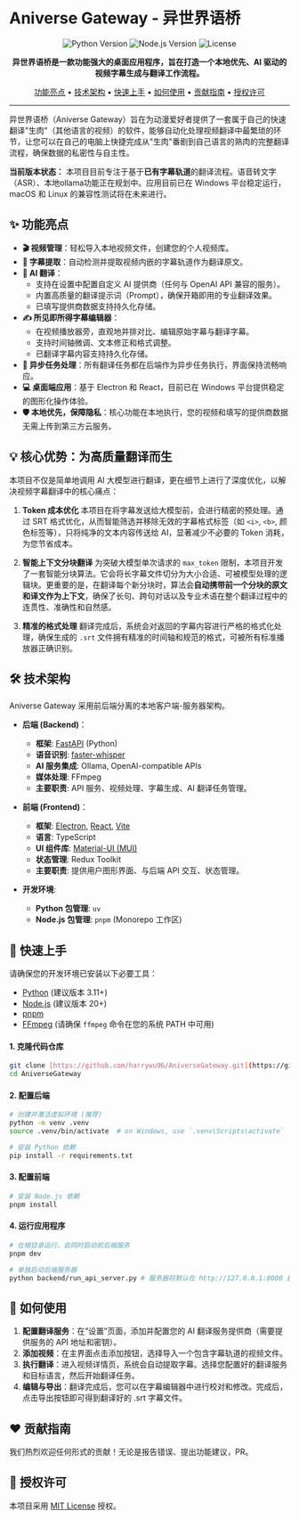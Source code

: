 # Aniverse Gateway - 异世界语桥

<p align="center">
  <img src="https://img.shields.io/badge/Python-3.11+-blue.svg" alt="Python Version">
  <img src="https://img.shields.io/badge/Node.js-20+-green.svg" alt="Node.js Version">
  <img src="https://img.shields.io/badge/License-MIT-yellow.svg" alt="License">
  <!-- <img src="https://img.shields.io/github/actions/workflow/status/harrywu96/AniverseGateway/main.yml?branch=main" alt="Build Status"> -->
  <!-- <img src="https://img.shields.io/github/stars/harrywu96/AniverseGateway" alt="GitHub stars">
  <img src="https://img.shields.io/github/forks/harrywu96/AniverseGateway" alt="GitHub forks"> -->
</p>

<p align="center">
  <strong>异世界语桥是一款功能强大的桌面应用程序，旨在打造一个本地优先、AI 驱动的视频字幕生成与翻译工作流程。</strong>
</p>

<p align="center">
  <a href="#-功能亮点">功能亮点</a> •
  <a href="#-技术架构">技术架构</a> •
  <a href="#-快速上手">快速上手</a> •
  <a href="#-如何使用">如何使用</a> •
  <a href="#-贡献指南">贡献指南</a> •
  <a href="#-授权许可">授权许可</a>
</p>

---

<!-- <p align="center">
  <img src="YOUR_SCREENSHOT_OR_GIF_HERE" alt="Aniverse Gateway 应用程序截图" width="80%">
</p> -->

异世界语桥（Aniverse Gateway）旨在为动漫爱好者提供了一套属于自己的快速翻译"生肉"（其他语言的视频）的软件，能够自动化处理视频翻译中最繁琐的环节，让您可以在自己的电脑上快捷完成从"生肉"番剧到自己语言的熟肉的完整翻译流程，确保数据的私密性与自主性。

**当前版本状态：** 本项目目前专注于基于**已有字幕轨道**的翻译流程。语音转文字（ASR）、本地ollama功能正在规划中。应用目前已在 Windows 平台稳定运行，macOS 和 Linux 的兼容性测试将在未来进行。

## ✨ 功能亮点

* **🎬 视频管理**：轻松导入本地视频文件，创建您的个人视频库。
* **📜 字幕提取**：自动检测并提取视频内嵌的字幕轨道作为翻译原文。
* **🧠 AI 翻译**：
    * 支持在设置中配置自定义 AI 提供商（任何与 OpenAI API 兼容的服务）。
    * 内置高质量的翻译提示词（Prompt），确保开箱即用的专业翻译效果。
    * 已填写提供商数据支持持久化存储。
* **✍️ 所见即所得字幕编辑器**：
    * 在视频播放器旁，直观地并排对比、编辑原始字幕与翻译字幕。
    * 支持时间轴微调、文本修正和格式调整。
    * 已翻译字幕内容支持持久化存储。
* **🚀 异步任务处理**：所有翻译任务都在后端作为异步任务执行，界面保持流畅响应。
* **💻 桌面端应用**：基于 Electron 和 React，目前已在 Windows 平台提供稳定的图形化操作体验。
* **🛡️ 本地优先，保障隐私**：核心功能在本地执行，您的视频和填写的提供商数据无需上传到第三方云服务。

## 💡 核心优势：为高质量翻译而生

本项目不仅是简单地调用 AI 大模型进行翻译，更在细节上进行了深度优化，以解决视频字幕翻译中的核心痛点：

1.  **Token 成本优化**
    本项目在将字幕发送给大模型前，会进行精密的预处理。通过 SRT 格式优化，从而智能筛选并移除无效的字幕格式标签（如 `<i>`, `<b>`, 颜色标签等），只将纯净的文本内容传送给 AI，显著减少不必要的 Token 消耗，为您节省成本。

2.  **智能上下文分块翻译**
    为突破大模型单次请求的 `max_token` 限制，本项目开发了一套智能分块算法。它会将长字幕文件切分为大小合适、可被模型处理的逻辑块。更重要的是，在翻译每个新分块时，算法会**自动携带前一个分块的原文和译文作为上下文**，确保了长句、跨句对话以及专业术语在整个翻译过程中的连贯性、准确性和自然感。

3.  **精准的格式处理**
    翻译完成后，系统会对返回的字幕内容进行严格的格式化处理，确保生成的 `.srt` 文件拥有精准的时间轴和规范的格式，可被所有标准播放器正确识别。

## 🛠️ 技术架构

Aniverse Gateway 采用前后端分离的本地客户端-服务器架构。

* **后端 (Backend)**：
    * **框架**: [FastAPI](https://fastapi.tiangolo.com/) (Python)
    * **语音识别**: [faster-whisper](https://github.com/SYSTRAN/faster-whisper)
    * **AI 服务集成**: Ollama, OpenAI-compatible APIs
    * **媒体处理**: FFmpeg
    * **主要职责**: API 服务、视频处理、字幕生成、AI 翻译任务管理。

* **前端 (Frontend)**：
    * **框架**: [Electron](https://www.electronjs.org/), [React](https://reactjs.org/), [Vite](https://vitejs.dev/)
    * **语言**: TypeScript
    * **UI 组件库**: [Material-UI (MUI)](https://mui.com/)
    * **状态管理**: Redux Toolkit
    * **主要职责**: 提供用户图形界面、与后端 API 交互、状态管理。

* **开发环境**:
    * **Python 包管理**: `uv`
    * **Node.js 包管理**: `pnpm` (Monorepo 工作区)

## 🚀 快速上手

请确保您的开发环境已安装以下必要工具：

* [Python](https://www.python.org/) (建议版本 3.11+)
* [Node.js](https://nodejs.org/) (建议版本 20+)
* [pnpm](https://pnpm.io/)
* [FFmpeg](https://ffmpeg.org/download.html) (请确保 `ffmpeg` 命令在您的系统 PATH 中可用)

#### 1. 克隆代码仓库

```bash
git clone [https://github.com/harrywu96/AniverseGateway.git](https://github.com/harrywu96/AniverseGateway.git)
cd AniverseGateway
```
#### 2. 配置后端

```bash
# 创建并激活虚拟环境 (推荐)
python -m venv .venv
source .venv/bin/activate  # on Windows, use `.venv\Scripts\activate`

# 安装 Python 依赖
pip install -r requirements.txt
```
#### 3. 配置前端

```bash
# 安装 Node.js 依赖
pnpm install
```
#### 4. 运行应用程序

```bash
# 在根目录运行，会同时启动前后端服务
pnpm dev

# 单独启动后端服务器
python backend/run_api_server.py # 服务器将默认在 http://127.0.0.1:8000 启动。


```

## 📖 如何使用

1. **配置翻译服务**：在“设置”页面，添加并配置您的 AI 翻译服务提供商（需要提供服务的 API 地址和密钥）。
2. **添加视频**：在主界面点击添加按钮，选择导入一个包含字幕轨道的视频文件。
3. **执行翻译**：进入视频详情页，系统会自动提取字幕。选择您配置好的翻译服务和目标语言，然后开始翻译任务。
4. **编辑与导出**：翻译完成后，您可以在字幕编辑器中进行校对和修改。完成后，点击导出按钮即可得到翻译好的 .srt 字幕文件。

## ❤️ 贡献指南

我们热烈欢迎任何形式的贡献！无论是报告错误、提出功能建议，PR。
<!-- 请参考我们的 [CONTRIBUTING.md](https://www.google.com/search?q=CONTRIBUTING.md) 文件来了解详细的贡献流程。 -->

## 📜 授权许可

本项目采用 [MIT License](https://www.google.com/search?q=LICENSE) 授权。
